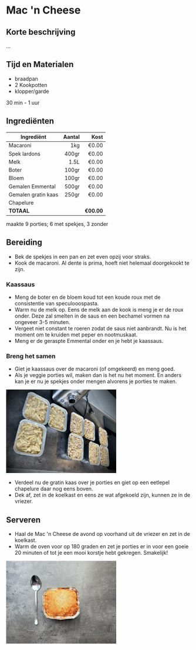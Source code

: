 # Mac 'n Cheese
## Korte beschrijving
...

## Tijd en Materialen
* braadpan
* 2 Kookpotten
* klopper/garde

30 min - 1 uur

## Ingrediënten
| Ingrediënt | Aantal | Kost |
|----------|-------------:|------:|
| Macaroni | 1kg | €0.00 |
| Spek lardons | 400gr | €0.00 |
| Melk | 1.5L | €0.00 |
| Boter | 100gr | €0.00 |
| Bloem | 100gr | €0.00 |
| Gemalen Emmental | 500gr | €0.00 |
| Gemalen gratin kaas | 250gr | €0.00 |
| Chapelure | | |
| **TOTAAL** || **€00.00** |

maakte 9 porties; 6 met spekjes, 3 zonder

## Bereiding
* Bek de spekjes in een pan en zet even opzij voor straks.
* Kook de macaroni. Al dente is prima, hoeft niet helemaal doorgekookt te zijn.

### Kaassaus
* Meng de boter en de bloem koud tot een koude roux met de consistentie van speculooospasta.
* Warm nu de melk op. Eens de melk aan de kook is meng je er de roux onder. Deze zal smelten in de saus en een bechamel vormen na ongeveer 3-5 minuten.
* Vergeet niet constant te roeren zodat de saus niet aanbrandt. Nu is het moment om te kruiden met peper en nootmuskaat.
* Meng er de geraspte Emmental onder en je hebt je kaassaus.

### Breng het samen
* Giet je kaassaus over de macaroni (of omgekeerd) en meng goed.
* Als je veggie porties wil, maken dan is het nu het moment. En anders kan je er nu je spekjes onder mengen alvorens je porties te maken.

<img src="/Assets/Pictures/MacNCheese_porties.png" width="300">

* Verdeel nu de gratin kaas over je porties en giet op een eetlepel chapelure daar nog eens boven.
* Dek af, zet in de koelkast en eens ze wat afgekoeld zijn, kunnen ze in de vriezer.

## Serveren
* Haal de Mac 'n Cheese de avond op voorhand uit de vriezer en zet in de koelkast.
* Warm de oven voor op 180 graden en zet je porties er in voor een goeie 20 minuten of tot je een mooi korstje hebt gekregen. Smakelijk!

<img src="/Assets/Pictures/MacNCheese_cooked.png" width="300">

